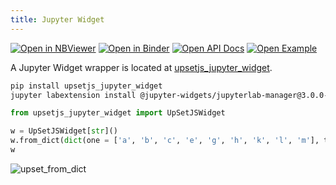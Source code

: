 ```yaml
---
title: Jupyter Widget
---
```


[![Open in NBViewer][nbviewer]][nbviewer-url] [![Open in Binder][binder]][binder-j-url] [![Open API Docs][docs]][docs-j-url] [![Open Example][example]][example-j-url]

A Jupyter Widget wrapper is located at [upsetjs_jupyter_widget](https://github.com/upsetjs/upsetjs_jupyter_widget).

```bash
pip install upsetjs_jupyter_widget
jupyter labextension install @jupyter-widgets/jupyterlab-manager@3.0.0-alpha.0
```

```python
from upsetjs_jupyter_widget import UpSetJSWidget
```

```python
w = UpSetJSWidget[str]()
w.from_dict(dict(one = ['a', 'b', 'c', 'e', 'g', 'h', 'k', 'l', 'm'], two = ['a', 'b', 'd', 'e', 'j'], three = ['a', 'e', 'f', 'g', 'h', 'i', 'j', 'l', 'm']))
w
```

![upset_from_dict](https://user-images.githubusercontent.com/4129778/79368564-e4715d00-7f4f-11ea-92f5-23ee89b5332f.png)

[nbviewer]: https://img.shields.io/badge/NBViewer-open-blue?logo=jupyter
[nbviewer-url]: https://nbviewer.jupyter.org/github/upsetjs/upsetjs_jupyter_widget/blob/master/examples/introduction.ipynb
[binder]: https://mybinder.org/badge_logo.svg
[binder-j-url]: https://mybinder.org/v2/gh/upsetjs/upsetjs_jupyter_widget/master?urlpath=lab/tree/examples/introduction.ipynb
[docs]: https://img.shields.io/badge/API-open-blue
[docs-j-url]: https://upset.js.org/api/jupyter
[example]: https://img.shields.io/badge/Example-open-red
[example-j-url]: https://upset.js.org/integrations/jupyter
